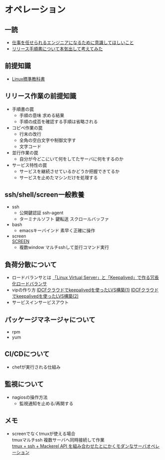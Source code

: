 # オペレーション

## 一読
* [仕事を任せられるエンジニアになるために意識してほしいこと](https://tech.tabechoku.com/entry/2019/05/02/182457)
* [リリース手順書について本気出して考えてみた](http://road-to-king.hatenablog.com/entry/2014/02/17/%E3%83%AA%E3%83%AA%E3%83%BC%E3%82%B9%E6%89%8B%E9%A0%86%E6%9B%B8%E3%81%AB%E3%81%A4%E3%81%84%E3%81%A6%E6%9C%AC%E6%B0%97%E5%87%BA%E3%81%97%E3%81%A6%E8%80%83%E3%81%88%E3%81%A6%E3%81%BF%E3%81%9F_%23Clea)

## 前提知識
* [Linux標準教科書](https://linuc.org/textbooks/linux/)

## リリース作業の前提知識
* 手順書の罠
    * 手順の意味 求める結果
    * 手順の成否を確認する手順は省略される
* コピペ作業の罠
    * 行末の改行
    * 全角の空白文字や制御文字す
    * 文字コード
* 並行作業の罠
    * 自分が今どこにいて何をしてたサーバに何をするのか
* サービス特性の罠
    * サービスを継続させているかどうか把握できてるか
    * サービスを止めたマシンだけを処理する

## ssh/shell/screen一般教養
* ssh
    * 公開鍵認証 ssh-agent
    * ターミナルソフト 鍵転送 スクロールバッファ
* bash
    * emacsキーバインド 素早く正確に操作
* screen  
  [SCREEN](https://linuxjm.osdn.jp/html/GNU_screen/man1/screen.1.html)
    * 複数window マルチsshして並行コマンド実行


## 負荷分散について
* ロードバランサとは
  [「Linux Virtual Server」と「Keepalived」で作る冗長化ロードバランサ](https://knowledge.sakura.ad.jp/274/)
* vipの作り方
  [IDCFクラウドでkeepalivedを使ったLVS構築(1)](https://blog.idcf.jp/entry/cloud/keepalived/)
  [IDCFクラウドでkeepalivedを使ったLVS構築(2)](https://blog.idcf.jp/entry/cloud/keepalived2/)
* サービスインサービスアウト


## パッケージマネージャについて
* rpm
* yum

## CI/CDについて
* chefが実行される仕組み

## 監視について
* nagiosの操作方法
  * 監視通知を止める/再開する

## メモ
* screenでなくtmuxが使える場合  
tmuxマルチssh 複数サーバへ同時接続して作業  
  [tmux + ssh + Mackerel API を組み合わせたとにかくモダンなサーバオペレーション](https://blog.yuuk.io/entry/tmux-ssh-mackerel)